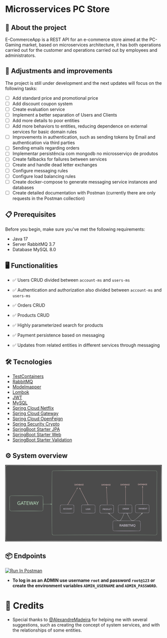 # Microsservices PC Store

## 🔎 About the project

E-CommerceApp is a REST API for an e-commerce store aimed at the PC-Gaming market, based on microservices architecture, it has both operations carried out for the customer and operations carried out by employees and administrators.

## 🔧 Adjustments and improvements

The project is still under development and the next updates will focus on the following tasks:

- [ ] Add standard price and promotional price
- [ ] Add discount coupon system
- [ ] Create evaluation service
- [ ] Implement a better separation of Users and Clients
- [ ] Add more details to poor entities
- [ ] Add more behaviors to entities, reducing dependence on external services for basic domain rules
- [ ] Improvements in authentication, such as sending tokens by Email and authentication via third parties
- [ ] Sending emails regarding orders
- [ ] Implementar persistência com mongodb no microsserviço de produtos
- [ ] Create fallbacks for failures between services
- [ ] Create and handle dead letter exchanges
- [ ] Configure messaging rules
- [ ] Configure load balancing rules
- [ ] Create docker-compose to generate messaging service instances and databases
- [ ] Create detailed documentation with Postman (currently there are only requests in the Postman collection)

## 📋 Prerequisites

Before you begin, make sure you've met the following requirements:

- Java 17
- Server RabbitMQ 3.7
- Database MySQL 8.0

## 🖥️ Functionalities

- ✅ Users CRUD divided between `account-ms` and `users-ms`

- ✅ Authentication and authorization also divided between `account-ms` and `users-ms`

- ✅ Orders CRUD

- ✅ Products CRUD

- ✅ Highly parameterized search for products

- ✅ Payment persistence based on messaging

- ✅ Updates from related entities in different services through messaging

## 🛠️ Tecnologies

- [TestContainers](https://testcontainers.com/)
- [RabbitMQ](https://www.rabbitmq.com/)
- [Modelmapper](https://modelmapper.org/)
- [Lombok](https://projectlombok.org/)
- [JWT](https://github.com/auth0/java-jwt)
- [MySQL](https://dev.mysql.com/downloads/connector/j/)
- [Spring Cloud Netflix](https://cloud.spring.io/spring-cloud-netflix/reference/html/)
- [Spring Cloud Gateway](https://spring.io/projects/spring-cloud-gateway)
- [Spring Cloud OpenFeign](https://spring.io/projects/spring-cloud-openfeign)
- [Spring Security Crypto](https://docs.spring.io/spring-security/reference/features/integrations/cryptography.html)
- [SpringBoot Starter JPA](https://spring.io/projects/spring-data-jpa)
- [SpringBoot Starter Web]()
- [SpringBoot Starter Validation](https://docs.spring.io/spring-framework/reference/core/validation/beanvalidation.html)

## ⚙️ System overview
![application-schema](readme/application.svg)

## 📦 Endpoints 

[<img src="https://run.pstmn.io/button.svg" alt="Run In Postman" style="width: 128px; height: 32px;">](https://app.getpostman.com/run-collection/31232249-f8298dc1-e513-4900-9548-385b6d19c3e7?action=collection%2Ffork&source=rip_markdown&collection-url=entityId%3D31232249-f8298dc1-e513-4900-9548-385b6d19c3e7%26entityType%3Dcollection%26workspaceId%3Daae15406-ac2a-4087-8c9e-47072e8aa119)

- **To log in as an ADMIN use username `root` and password `root@123` or create the environment variables `ADMIN_USERNAME` and `ADMIN_PASSWORD`.**

# 🤝 Credits

- Special thanks to [@AlexandreMadeira](https://github.com/MadeiraAlexandre) for helping me with several suggestions, such as creating the concept of system services, and with the relationships of some entities.

